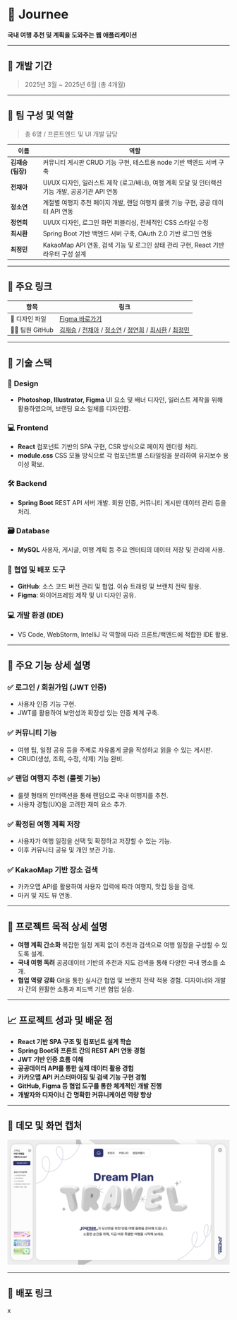 # 📌 Journee

**국내 여행 추천 및 계획을 도와주는 웹 애플리케이션**

---

## 📆 개발 기간

> 2025년 3월 ~ 2025년 6월 (총 4개월)

---

## 👥 팀 구성 및 역할

> 총 6명 / 프론트엔드 및 UI 개발 담당

| 이름              | 역할                                                                                             |
| ----------------- | ------------------------------------------------------------------------------------------------ |
| **김재승 (팀장)** | 커뮤니티 게시판 CRUD 기능 구현, 테스트용 node 기반 백엔드 서버 구축                                    |
| **전채아**        | UI/UX 디자인, 일러스트 제작 (로고/배너), 여행 계획 모달 및 인터랙션 기능 개발, 공공기관 API 연동 |
| **정소연**        | 계절별 여행지 추천 페이지 개발, 랜덤 여행지 룰렛 기능 구현, 공공 데이터 API 연동                 |
| **정연희**        | UI/UX 디자인, 로그인 화면 퍼블리싱, 전체적인 CSS 스타일 수정                                     |
| **최시환**        | Spring Boot 기반 백엔드 서버 구축, OAuth 2.0 기반 로그인 연동                                    |
| **최정민**        | KakaoMap API 연동, 검색 기능 및 로그인 상태 관리 구현, React 기반 라우터 구성 설계               |

---

## 🔗 주요 링크

| 항목           | 링크                                                                                                                                                                                                                                                                          |
| -------------- | ----------------------------------------------------------------------------------------------------------------------------------------------------------------------------------------------------------------------------------------------------------------------------- |
| 🎨 디자인 파일 | [Figma 바로가기](https://www.figma.com/design/MvrSAPwWqwzcPSKnt6QPZG/Shift-Left_Figma?node-id=1-2&t=jQHCFNcyNqNqZinU-1)                                                                                                                                                       |
| 👨‍💻 팀원 GitHub | [김재승](https://github.com/kim-jaeSeung) / [전채아](https://github.com/Jeon-ChaeA) / [정소연](https://github.com/soyeon1962) / [정연희](https://github.com/yeonflower2na?tab=repositories) / [최시환](https://github.com/pum005) / [최정민](https://github.com/JadenMeister) |

---

## 🔧 기술 스택

### 🎨 **Design**

- **Photoshop, Illustrator, Figma**
  UI 요소 및 배너 디자인, 일러스트 제작을 위해 활용하였으며, 브랜딩 요소 일체를 디자인함.

### 💻 **Frontend**

- **React**
  컴포넌트 기반의 SPA 구현, CSR 방식으로 페이지 렌더링 처리.
- **module.css**
  CSS 모듈 방식으로 각 컴포넌트별 스타일링을 분리하여 유지보수 용이성 확보.

### 🛠️ **Backend**

- **Spring Boot**
  REST API 서버 개발. 회원 인증, 커뮤니티 게시판 데이터 관리 등을 처리.

### 🗃️ **Database**

- **MySQL**
  사용자, 게시글, 여행 계획 등 주요 엔터티의 데이터 저장 및 관리에 사용.

### 🚀 **협업 및 배포 도구**

- **GitHub**: 소스 코드 버전 관리 및 협업. 이슈 트래킹 및 브랜치 전략 활용.
- **Figma**: 와이어프레임 제작 및 UI 디자인 공유.

### 💻 **개발 환경 (IDE)**

- VS Code, WebStorm, IntelliJ
  각 역할에 따라 프론트/백엔드에 적합한 IDE 활용.

---

## 🔑 주요 기능 상세 설명

### ✅ 로그인 / 회원가입 (JWT 인증)

- 사용자 인증 기능 구현.
- JWT를 활용하여 보안성과 확장성 있는 인증 체계 구축.

### ✅ 커뮤니티 기능

- 여행 팁, 일정 공유 등을 주제로 자유롭게 글을 작성하고 읽을 수 있는 게시판.
- CRUD(생성, 조회, 수정, 삭제) 기능 완비.

### ✅ 랜덤 여행지 추천 (룰렛 기능)

- 룰렛 형태의 인터랙션을 통해 랜덤으로 국내 여행지를 추천.
- 사용자 경험(UX)을 고려한 재미 요소 추가.

### ✅ 확정된 여행 계획 저장

- 사용자가 여행 일정을 선택 및 확정하고 저장할 수 있는 기능.
- 이후 커뮤니티 공유 및 개인 보관 가능.

### ✅ KakaoMap 기반 장소 검색

- 카카오맵 API를 활용하여 사용자 입력에 따라 여행지, 맛집 등을 검색.
- 마커 및 지도 뷰 연동.

---

## 🧭 프로젝트 목적 상세 설명

- **여행 계획 간소화**
  복잡한 일정 계획 없이 추천과 검색으로 여행 일정을 구성할 수 있도록 설계.
- **국내 여행 독려**
  공공데이터 기반의 추천과 지도 검색을 통해 다양한 국내 명소를 소개.
- **협업 역량 강화**
  Git을 통한 실시간 협업 및 브랜치 전략 적용 경험.
  디자이너와 개발자 간의 원활한 소통과 피드백 기반 협업 실습.

---

## 📈 프로젝트 성과 및 배운 점

- **React 기반 SPA 구조 및 컴포넌트 설계 학습**
- **Spring Boot와 프론트 간의 REST API 연동 경험**
- **JWT 기반 인증 흐름 이해**
- **공공데이터 API를 통한 실제 데이터 활용 경험**
- **카카오맵 API 커스터마이징 및 검색 기능 구현 경험**
- **GitHub, Figma 등 협업 도구를 통한 체계적인 개발 진행**
- **개발자와 디자이너 간 명확한 커뮤니케이션 역량 향상**

---

## 📸 데모 및 화면 캡처

![메인화면](./myTravel/public/img/travel.png)

---

## 🔗 배포 링크

x

>
